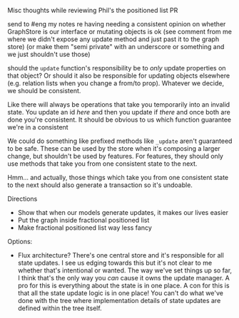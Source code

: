 Misc thoughts while reviewing Phil's the positioned list PR

send to #eng my notes re having needing a consistent opinion on whether GraphStore is our interface or mutating objects is ok 
(see comment from me where we didn't expose any update method and just past it to the graph store)
(or make them "semi private" with an underscore or something and we just shouldn't use those)

should the `update` function's responsibility be to *only* update properties on that object? Or should it also be responsible for updating objects elsewhere (e.g. relation lists when you change a from/to prop). Whatever we decide, we should be consistent.

Like there will always be operations that take you temporarily into an invalid state. You update an id _here_ and then you update if _there_ and once both are done you're consistent. It should be obvious to us which function guarantee we're in a consistent   

We could do something like prefixed methods like `_update` aren't guaranteed to be safe. These can be used by the store when it's composing a larger change, but shouldn't be used by features. For features, they should only use methods that take you from one consistent state to the next.

Hmm... and actually, those things which take you from one consistent state to the next should also generate a transaction so it's undoable. 


Directions
- Show that when our models generate updates, it makes our lives easier
- Put the graph inside fractional positioned list
- Make fractional positioned list way less fancy

Options:
- Flux architecture? There's one central store and it's responsible for all state updates. I see us edging towards this but it's not clear to me whether that's intentional or wanted. The way we've set things up so far, I think that's the only way you *can* cause it owns the update manager. A pro for this is everything about the state is in one place. A con for this is that all the state update logic is in one place! You can't do what we've done with the tree where implementation details of state updates are defined within the tree itself. 


